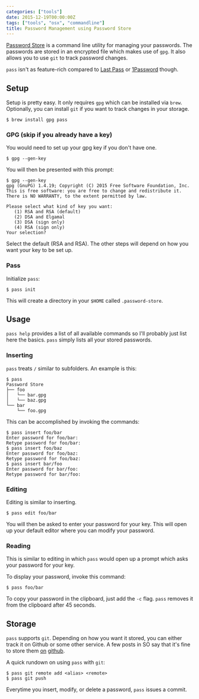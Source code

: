 ```yaml
---
categories: ["tools"]
date: 2015-12-19T00:00:00Z
tags: ["tools", "osx", "commandline"]
title: Password Management using Password Store
---
```


[Password Store][1] is a command line utility for managing your passwords. The passwords are stored in an encrypted file which makes use of `gpg`. It also allows you to use `git` to track password changes.

`pass` isn't as feature-rich compared to [Last Pass](https://lastpass.com/) or [1Password](https://agilebits.com/onepassword) though.

## Setup

Setup is pretty easy. It only requires `gpg` which can be installed via `brew`. Optionally, you can install `git` if you want to track changes in your storage.

```shell
$ brew install gpg pass
```

### GPG (skip if you already have a key)
You would need to set up your gpg key if you don't have one.

```shell
$ gpg --gen-key
```

You will then be presented with this prompt:

```shell
$ gpg --gen-key
gpg (GnuPG) 1.4.19; Copyright (C) 2015 Free Software Foundation, Inc.
This is free software: you are free to change and redistribute it.
There is NO WARRANTY, to the extent permitted by law.

Please select what kind of key you want:
   (1) RSA and RSA (default)
   (2) DSA and Elgamal
   (3) DSA (sign only)
   (4) RSA (sign only)
Your selection?
```

Select the default (RSA and RSA). The other steps will depend on how you want your key to be set up.

### Pass

Initialize `pass`:

```shell
$ pass init
```

This will create a directory in your `$HOME` called `.password-store`.

## Usage

`pass help` provides a list of all available commands so I'll probably just list here the basics. `pass` simply lists all your stored passwords.

### Inserting

`pass` treats `/` similar to subfolders. An example is this:

```shell
$ pass
Password Store
├── foo
│   └── bar.gpg
│   └── baz.gpg
└── bar
    └── foo.gpg
```

This can be accomplished by invoking the commands:

```shell
$ pass insert foo/bar
Enter password for foo/bar:
Retype password for foo/bar:
$ pass insert foo/baz
Enter password for foo/baz:
Retype password for foo/baz:
$ pass insert bar/foo
Enter password for bar/foo:
Retype password for bar/foo:
```

### Editing

Editing is similar to inserting.

```shell
$ pass edit foo/bar
```

You will then be asked to enter your password for your key. This will open up your default editor where you can modify your password.

### Reading

This is similar to editing in which `pass` would open up a prompt which asks your password for your key.

To display your password, invoke this command:

```shell
$ pass foo/bar
```

To copy your password in the clipboard, just add the `-c` flag. `pass` removes it from the clipboard after 45 seconds.

## Storage

`pass` supports `git`. Depending on how you want it stored, you can either track it on Github or some other service. A few posts in SO say that it's fine to store them [on][2] [github][3].

A quick rundown on using `pass` with `git`:

```shell
$ pass git remote add <alias> <remote>
$ pass git push
```

Everytime you insert, modify, or delete a password, `pass` issues a commit.

[1]: http://www.passwordstore.org/
[2]: http://superuser.com/questions/981297/is-it-safe-to-store-encrypted-passwords-on-github
[3]: http://stackoverflow.com/questions/8839141/is-it-considered-good-practice-to-store-passwords-in-a-private-github-repository
